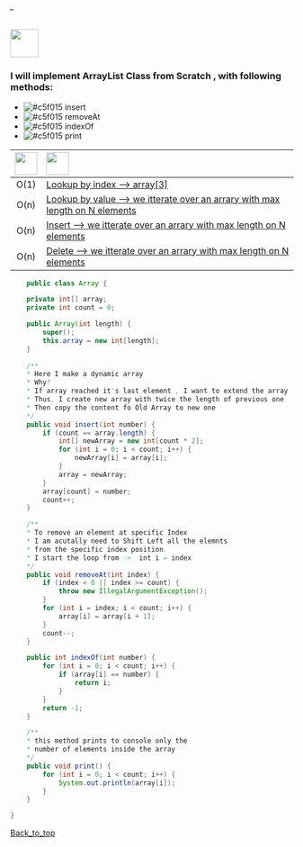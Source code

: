 ###### _
<img src="https://img.shields.io/badge/-%20Array Data Structure%20-brightgreen" height=50px>



### I will implement ArrayList Class from Scratch , with following methods:

- ![#c5f015](https://via.placeholder.com/10/c5f015/000000?text=+) insert
- ![#c5f015](https://via.placeholder.com/10/c5f015/000000?text=+) removeAt
- ![#c5f015](https://via.placeholder.com/10/c5f015/000000?text=+) indexOf
- ![#c5f015](https://via.placeholder.com/10/c5f015/000000?text=+) print 


|  <img src="https://img.shields.io/badge/-O(x)%20-blue" height=40px>  |  <img src="https://img.shields.io/badge/-Runtime Complexity%20-blue" height=40px>           |
|:-----:|:------------------------------| 
| O(1)  |[Lookup by index --> array[3]]()    | 
| O(n)  |[Lookup by value --> we itterate over an arrary with max length on N elements ]()  |   
| O(n)  |[Insert --> we itterate over an arrary with max length on N elements]() |   
| O(n)  |[Delete --> we itterate over an arrary with max length on N elements]() |   





```java
	public class Array {

	private int[] array;
	private int count = 0;

	public Array(int length) {
		super();
		this.array = new int[length];
	}
	
	/**
	* Here I make a dynamic array 
	* Why?
	* If array reached it's last element , I want to extend the array
	* Thus, I create new array with twice the length of previous one
	* Then copy the content fo Old Array to new one
	*/
	public void insert(int number) {
		if (count == array.length) {
			int[] newArray = new int[count * 2];
			for (int i = 0; i < count; i++) {
				newArray[i] = array[i];
			}
			array = newArray;
		}
		array[count] = number;
		count++;
	}

	/**
	* To remove an element at specific Index
	* I am acutally need to Shift Left all the elemnts 
	* from the specific index position.
	* I start the loop from ->  int i = index
	*/
	public void removeAt(int index) {
		if (index < 0 || index >= count) {
			throw new IllegalArgumentException();
		}
		for (int i = index; i < count; i++) {
			array[i] = array[i + 1];
		}
		count--;
	}

	public int indexOf(int number) {
		for (int i = 0; i < count; i++) {
			if (array[i] == number) {
				return i;
			}
		}
		return -1;
	}

	/**
	* this method prints to console only the
	* number of elements inside the array 
	*/
	public void print() {
		for (int i = 0; i < count; i++) {
			System.out.println(array[i]);
		}
	}

}

```


[Back_to_top](#_)


